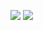 ![](https://github-readme-stats.vercel.app/api?username=devMEE6&count_private=true&show_icons=true&theme=cobalt)
![](https://github-readme-stats.vercel.app/api/top-langs/?username=devMEE6)
